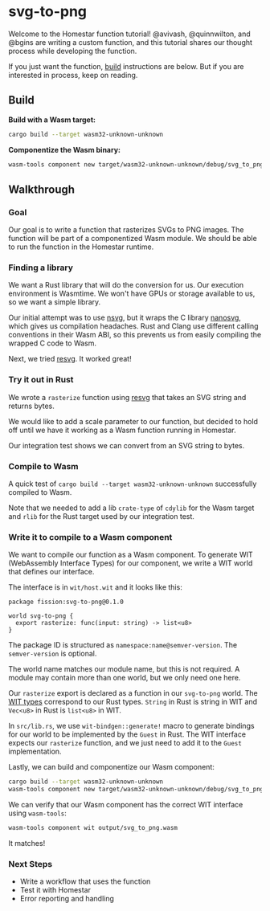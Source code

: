# svg-to-png

Welcome to the Homestar function tutorial! @avivash, @quinnwilton, and @bgins are writing a custom function, and this tutorial shares our thought process while developing the function.

If you just want the function, [build](#build) instructions are below. But if you are interested in process, keep on reading.

## Build

**Build with a Wasm target:**

```sh
cargo build --target wasm32-unknown-unknown
```

**Componentize the Wasm binary:**

```sh
wasm-tools component new target/wasm32-unknown-unknown/debug/svg_to_png.wasm -o output/svg_to_png.wasm
```

[cli]: examples/cli/README.md

## Walkthrough

### Goal

Our goal is to write a function that rasterizes SVGs to PNG images. The function will be part of a componentized Wasm module. We should be able to run the function in the Homestar runtime.

### Finding a library

We want a Rust library that will do the conversion for us. Our execution environment is Wasmtime. We won't have GPUs or storage available to us, so we want a simple library.

Our initial attempt was to use [nsvg](https://docs.rs/nsvg/latest/nsvg/), but it wraps the C library [nanosvg](https://github.com/memononen/nanosvg), which gives us compilation headaches. Rust and Clang use different calling conventions in their Wasm ABI, so this prevents us from easily compiling the wrapped C code to Wasm.

Next, we tried [resvg](https://docs.rs/resvg/latest/resvg/). It worked great!

### Try it out in Rust

We wrote a `rasterize` function using [resvg](https://docs.rs/resvg/latest/resvg/) that takes an SVG string and returns bytes.

We would like to add a scale parameter to our function, but decided to hold off until we have it working as a Wasm function running in Homestar.

Our integration test shows we can convert from an SVG string to bytes.

### Compile to Wasm

A quick test of `cargo build --target wasm32-unknown-unknown` successfully compiled to Wasm.

Note that we needed to add a lib `crate-type` of `cdylib` for the Wasm target and `rlib` for the Rust target used by our integration test.

### Write it to compile to a Wasm component

We want to compile our function as a Wasm component. To generate WIT (WebAssembly Interface Types) for our component, we write a WIT world that defines our interface.

The interface is in `wit/host.wit` and it looks like this:

```wit
package fission:svg-to-png@0.1.0

world svg-to-png {
  export rasterize: func(input: string) -> list<u8>
}
```

The package ID is structured as `namespace:name@semver-version`. The `semver-version` is optional.

The world name matches our module name, but this is not required. A module may contain more than one world, but we only need one here.

Our `rasterize` export is declared as a function in our `svg-to-png` world. The [WIT types](https://component-model.bytecodealliance.org/design/wit.html#built-in-types) correspond to our Rust types. `String` in Rust is string in WIT and `Vec<u8>` in Rust is `list<u8>` in WIT.

In `src/lib.rs`, we use `wit-bindgen::generate!` macro to generate bindings for our world to be implemented by the `Guest` in Rust. The WIT interface expects our `rasterize` function, and we just need to add it to the `Guest` implementation.

Lastly, we can build and componentize our Wasm component:

```sh
cargo build --target wasm32-unknown-unknown
wasm-tools component new target/wasm32-unknown-unknown/debug/svg_to_png.wasm -o output/svg_to_png.wasm
```

We can verify that our Wasm component has the correct WIT interface using `wasm-tools`:

```sh
wasm-tools component wit output/svg_to_png.wasm
```

It matches!

### Next Steps

- Write a workflow that uses the function
- Test it with Homestar
- Error reporting and handling
